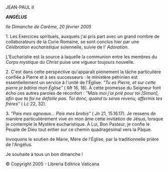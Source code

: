 JEAN-PAUL II

***ANGÉLUS***

*IIe Dimanche de Carême, 20 février 2005*

1. Les Exercices spirituels, auxquels j'ai pris part avec un grand nombre de collaborateurs de la Curie Romaine, se sont conclus hier par une *Célébration eucharistique* solennelle, suivie de l' *Adoration*.

L'Eucharistie est la source à laquelle la communion entre les membres du *Corps mystique du Christ* puise une vigueur toujours nouvelle.

2. C'est dans cette perspective qu'apparaît pleinement la tâche particulière confiée à Pierre et à ses successeurs : le ministère pétrinien est essentiellement un service à l'unité de l'Église. *"Tu es Pierre, et sur cette pierre je bâtirai mon Église"* ( *Mt* 16, 18). À cette promesse du Seigneur font écho ces autres paroles de réconfort : *"Mais moi j'ai prié pour toi \[Simon\], afin que ta foi ne défaille pas. Toi donc, quand tu seras revenu, affermis tes frères"* ( *Lc* 22, 32).

3. *"Pais mes agneaux... Pais mes brebis"* ( *Jn* 21, 15.16.17). Je ressens de manière particulièrement vive en mon âme cette invitation de Jésus, lorsque je contemple le Mystère eucharistique. À Lui, Bon Pasteur, je confie le Peuple de Dieu tout entier sur ce chemin quadragésimal vers la Pâque.

Invoquons le soutien de Marie, Mère de l'Église, par la traditionnelle prière de l'Angélus.

Je souhaite à tous un bon dimanche !

© Copyright 2005 - Libreria Editrice Vaticana